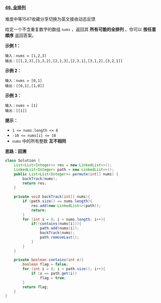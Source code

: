 #### [46. 全排列](https://leetcode-cn.com/problems/permutations/)

难度中等1547收藏分享切换为英文接收动态反馈

给定一个不含重复数字的数组 `nums` ，返回其 **所有可能的全排列** 。你可以 **按任意顺序** 返回答案。

 

**示例 1：**

```
输入：nums = [1,2,3]
输出：[[1,2,3],[1,3,2],[2,1,3],[2,3,1],[3,1,2],[3,2,1]]
```

**示例 2：**

```
输入：nums = [0,1]
输出：[[0,1],[1,0]]
```

**示例 3：**

```
输入：nums = [1]
输出：[[1]]
```

 

**提示：**

- `1 <= nums.length <= 6`
- `-10 <= nums[i] <= 10`
- `nums` 中的所有整数 **互不相同**

**思路：回溯**

```java
class Solution {
    List<List<Integer>> res = new LinkedList<>();
    LinkedList<Integer> path = new LinkedList<>();
    public List<List<Integer>> permute(int[] nums) {
        backTrack(nums);
        return res;
    }
    
    private void backTrack(int[] nums){
        if (path.size() == nums.length){
            res.add(new LinkedList<>(path));
            return;
        }
        for (int i = 0; i < nums.length; i++){
            if(!contains(nums[i])){
                path.add(nums[i]);
                backTrack(nums);
                path.removeLast();
            }
        }
    }
    
    private boolean contains(int x){
        boolean flag = false;
        for (int i = 0; i < path.size(); i++){
            if (x == path.get(i))
                flag = true;
        }
        return flag;
    }
}
```

